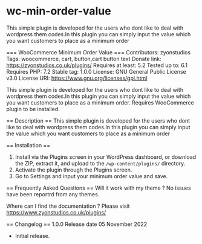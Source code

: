 # wc-min-order-value
This simple plugin is developed for the users who dont like to deal with wordpress them codes.In this plugin you can simply input the value which you want customers to place as a minimum order

=== WooCommerce Minimum Order Value ===
Contributors: zyonstudios
Tags: woocommerce, cart, button,cart button text
Donate link: https://zyonstudios.co.uk/plugins/
Requires at least: 5.2
Tested up to: 6.1
Requires PHP: 7.2
Stable tag: 1.0.0
License: GNU General Public License v3.0
License URI: https://www.gnu.org/licenses/gpl.html

This simple plugin is developed for the users who dont like to deal with wordpress them codes.In this plugin you can simply input the value which you want customers to place as a minimum order.
Requires WooCommerce plugin to be installed.

== Description ==
This simple plugin is developed for the users who dont like to deal with wordpress them codes.In this plugin you can simply input the value which you want customers to place as a minimum order

== Installation ==
1. Install via the Plugins screen in your WordPress dashboard, or download the ZIP, extract it, and upload to the `/wp-content/plugins/` directory.
2. Activate the plugin through the Plugins screen.
3. Go to Settings and input your minimum order value and save.

== Frequently Asked Questions ==
Will it work with my theme ?
No issues have been reportrd from any themes.

Where can I find the documentation ? 
Please visit https://www.zyonstudios.co.uk/plugins/



== Changelog ==
1.0.0
Release date 05 November 2022
* Initial release.

